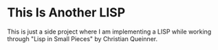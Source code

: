 This Is Another LISP
====================

This is just a side project where I am implementing a LISP while working through "Lisp in Small
Pieces" by Christian Queinner.

